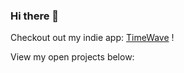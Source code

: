 ### Hi there 👋

<!-- **mdsahilak/mdsahilak** is a ✨ _special_ ✨ repository because its `README.md` (this file) appears on your GitHub profile. !-->

Checkout out my indie app: [TimeWave](https://timewave.webflow.io/) !

View my open projects below:
